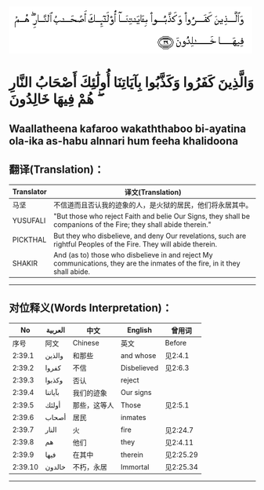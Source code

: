 ![002:039](images/002_039.gif)

#  وَالَّذِينَ كَفَرُوا وَكَذَّبُوا بِآيَاتِنَا أُولَٰئِكَ أَصْحَابُ النَّارِ ۖ هُمْ فِيهَا خَالِدُونَ 

## Waallatheena kafaroo wakaththaboo bi-ayatina ola-ika as-habu alnnari hum feeha khalidoona

## 翻译(Translation)：

| Translator | 译文(Translation)                                            |
| ---------- | ------------------------------------------------------------ |
| 马坚       | 不信道而且否认我的迹象的人，是火狱的居民，他们将永居其中。   |
| YUSUFALI   | "But those who reject Faith and belie Our Signs, they shall be companions of the Fire; they shall abide therein." |
| PICKTHAL   | But they who disbelieve, and deny Our revelations, such are rightful Peoples of the Fire. They will abide therein. |
| SHAKIR     | And (as to) those who disbelieve in and reject My communications, they are the inmates of the fire, in it they shall abide. |

---

## 对位释义(Words Interpretation)：

| No      | العربية | 中文         | English     | 曾用词    |
| ------- | ------- | ------------ | ----------- | --------- |
| 序号    | 阿文    | Chinese      | 英文        | Before    |
| 2:39.1  | والذين  | 和那些       | and whose   | 见2:4.1   |
| 2:39.2  | كفروا   | 不信         | Disbelieved | 见2:6.3   |
| 2:39.3  | وكذبوا  | 否认         | reject      |           |
| 2:39.4  | بآياتنا | 我们的迹象   | Our signs   |           |
| 2:39.5  | أولئك   | 那些，这等人 | Those       | 见2:5.1   |
| 2:39.6  | أصحاب   | 居民         | inmates     |           |
| 2:39.7  | النار   | 火           | fire        | 见2:24.7  |
| 2:39.8  | هم      | 他们         | they        | 见2:4.11  |
| 2:39.9  | فيها    | 在其中       | therein     | 见2:25.29 |
| 2:39.10 | خالدون  | 不朽，永居   | Immortal    | 见2:25.34 |

---
